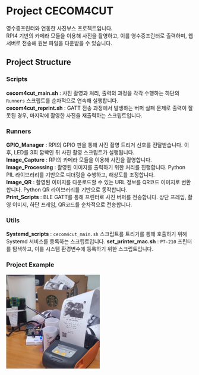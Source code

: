 # Project CECOM4CUT

영수증프린터와 연동한 사진부스 프로젝트입니다.<br/>
RPI4 기반의 카메라 모듈을 이용해 사진을 촬영하고, 이를 영수증프린터로 출력하며, 웹서버로 전송해 원본 파일을 다운받을 수 있습니다.

## Project Structure
### Scripts
__cecom4cut_main.sh__ : 사진 촬영과 처리, 출력의 과정을 각각 수행하는 하단의 `Runners` 스크립트를 순차적으로 연속해 실행합니다.<br/>
__cecom4cut_reprint.sh__ : GATT 전송 과정에서 발생하는 버퍼 실패 문제로 출력이 잘못된 경우, 마지막에 촬영한 사진을 재출력하는 스크립트입니다.<br/>

### Runners
__GPIO_Manager__ : RPI의 GPIO 핀을 통해 사진 촬영 트리거 신호를 전달받습니다. 이후, LED를 3회 깜빡인 뒤 사진 촬영 스크립트가 실행됩니다.<br/>
__Image_Capture__ : RPI의 카메라 모듈을 이용해 사진을 촬영합니다.<br/>
__Image_Processing__ : 촬영된 이미지를 출력하기 위한 처리를 진행합니다. Python PIL 라이브러리를 기반으로 디더링을 수행하고, 해상도를 조정합니다.<br/>
__Image_QR__ : 촬영된 이미지를 다운로드할 수 있는 URL 정보를 QR코드 이미지로 변환합니다. Python QR 라이브러리를 기반으로 동작합니다.<br/>
__Print_Scripts__ : BLE GATT를 통해 프린터로 사진 버퍼를 전송합니다. 상단 프레임, 촬영 이미지, 하단 프레임, QR코드를 순차적으로 전송합니다.<br/>

### Utils
__Systemd_scripts__ : `cecom4cut_main.sh` 스크립트를 트리거를 통해 호출하기 위해 Systemd 서비스를 등록하는 스크립트입니다.
__set_printer_mac.sh__ : `PT-210` 프린터를 탐색하고, 이를 시스템 환경변수에 등록하기 위한 스크립트입니다.

### Project Example

<div>
<img src="resources/cecom4cut_example.jpg" width=50%"></img>
</div>
